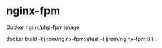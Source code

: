 # nginx-fpm
Docker nginx/php-fpm image

docker build -t jjrom/nginx-fpm:latest -t jjrom/nginx-fpm:8.1 . 